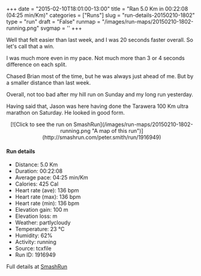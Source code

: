 +++
date = "2015-02-10T18:01:00-13:00"
title = "Ran 5.0 Km in 00:22:08 (04:25 min/Km)"
categories = ["Runs"]
slug = "run-details-20150210-1802"
type = "run"
draft = "False"
runmap = "/images/run-maps/20150210-1802-running.png"
svgmap = '<polyline points="97 78, 90 78, 81 83, 74 96, 54 100, 41 96, 41 93, 43 83, 3 71, 24 32, 39 19, 58 1, 66 0, 70 5, 50 24, 31 43, 72 4, 70 2, 56 4, 20 37, 6 72, 42 82, 43 92, 55 100, 72 96, 79 85, 98 76">'
+++

Well that felt easier than last week, and I was 20 seconds faster overall. So let's call that a win. 

I was much more even in my pace. Not much more than 3 or 4 seconds difference on each split. 

Chased Brian most of the time, but he was always just ahead of me. But by a smaller distance than last week. 

Overall, not too bad after my hill run on Sunday and my long run yesterday. 

Having said that, Jason was here having done the Tarawera 100 Km ultra marathon on Saturday.  He looked in good form. 



<!--more-->

<center>
[![Click to see the run on SmashRun](/images/run-maps/20150210-1802-running.png "A map of this run")](http://smashrun.com/peter.smith/run/1916949)
</center>

#### Run details

* Distance: 5.0 Km
* Duration: 00:22:08
* Average pace: 04:25 min/Km
* Calories: 425 Cal
* Heart rate (ave): 136 bpm
* Heart rate (max): 136 bpm
* Heart rate (min): 136 bpm
* Elevation gain: 100 m
* Elevation loss:  m
* Weather: partlycloudy
* Temperature: 23 &deg;C
* Humidity: 62%
* Activity: running
* Source: tcxfile
* Run ID: 1916949

Full details at [SmashRun](http://smashrun.com/peter.smith/run/1916949)